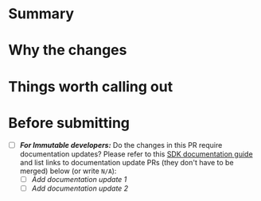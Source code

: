 # Summary
<!--- A short summary about what this PR is doing. -->


# Why the changes
<!--- State the reason/context for the change. -->


# Things worth calling out
<!--- Give useful tips/gotchas/trade-offs made to the reviewers. -->

# Before submitting
- [ ] ***For Immutable developers:*** Do the changes in this PR require documentation updates? Please refer to this [SDK documentation guide](https://immutable.atlassian.net/wiki/spaces/PPS/pages/1916994017/SDK+documentation+guide) and list links to documentation update PRs (they don't have to be merged) below (or write `N/A`):
    - [ ] *Add documentation update 1*
    - [ ] *Add documentation update 2*
